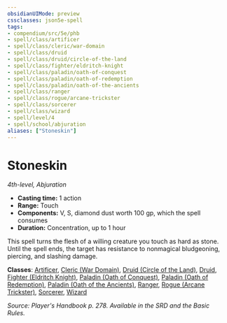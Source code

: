 ```yaml
---
obsidianUIMode: preview
cssclasses: json5e-spell
tags:
- compendium/src/5e/phb
- spell/class/artificer
- spell/class/cleric/war-domain
- spell/class/druid
- spell/class/druid/circle-of-the-land
- spell/class/fighter/eldritch-knight
- spell/class/paladin/oath-of-conquest
- spell/class/paladin/oath-of-redemption
- spell/class/paladin/oath-of-the-ancients
- spell/class/ranger
- spell/class/rogue/arcane-trickster
- spell/class/sorcerer
- spell/class/wizard
- spell/level/4
- spell/school/abjuration
aliases: ["Stoneskin"]
---
```

# Stoneskin
*4th-level, Abjuration*  

- **Casting time:** 1 action
- **Range:** Touch
- **Components:** V, S, diamond dust worth 100 gp, which the spell consumes
- **Duration:** Concentration, up to 1 hour

This spell turns the flesh of a willing creature you touch as hard as stone. Until the spell ends, the target has resistance to nonmagical bludgeoning, piercing, and slashing damage.

**Classes**: [Artificer](5E2014官方资源/classes/artificer-tce.md), [Cleric (War Domain)](5E2014官方资源/classes/cleric-war-domain.md), [Druid (Circle of the Land)](5E2014官方资源/classes/druid-circle-of-the-land.md), [Druid](5E2014官方资源/classes/druid.md), [Fighter (Eldritch Knight)](5E2014官方资源/classes/fighter-eldritch-knight.md), [Paladin (Oath of Conquest)](5E2014官方资源/classes/paladin-oath-of-conquest-xge.md), [Paladin (Oath of Redemption)](5E2014官方资源/classes/paladin-oath-of-redemption-xge.md), [Paladin (Oath of the Ancients)](5E2014官方资源/classes/paladin-oath-of-the-ancients.md), [Ranger](5E2014官方资源/classes/ranger.md), [Rogue (Arcane Trickster)](5E2014官方资源/classes/rogue-arcane-trickster.md), [Sorcerer](5E2014官方资源/classes/sorcerer.md), [Wizard](5E2014官方资源/classes/wizard.md)

*Source: Player's Handbook p. 278. Available in the SRD and the Basic Rules.*